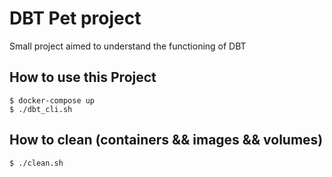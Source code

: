 # DBT Pet project

Small project aimed to understand the functioning of DBT

## How to use this Project

```
$ docker-compose up
$ ./dbt_cli.sh

```

## How to clean (containers && images && volumes)

```
$ ./clean.sh

```

